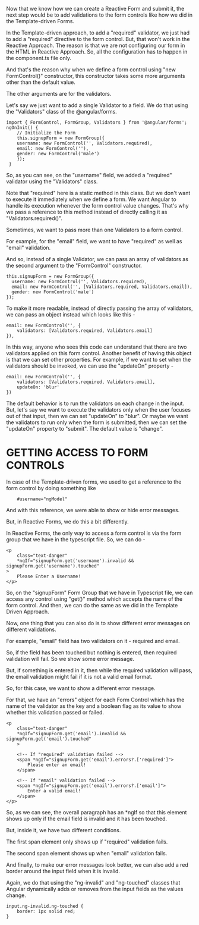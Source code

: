 Now that we know how we can create a Reactive Form and submit it, the next step would be to add validations to the form controls like how we did in the Template-driven Forms.

In the Template-driven approach, to add a "required" validator, we just had to add a "required" directive to the form control. But, that won't work in the Reactive Approach. The reason is that we are not configuring our form in the HTML in Reactive Approach. So, all the configuration has to happen in the component.ts file only.

And that's the reason why when we define a form control using "new FormControl()" constructor, this constructor takes some more arguments other than the default value.

The other arguments are for the validators.

Let's say we just want to add a single Validator to a field. We do that using the "Validators" class of the @angular/forms.

    import { FormControl, FormGroup, Validators } from '@angular/forms';
    ngOnInit() {
        // Initialize the Form
        this.signupForm = new FormGroup({
        username: new FormControl('', Validators.required),
        email: new FormControl(''),
        gender: new FormControl('male')
        });
     }

So, as you can see, on the "username" field, we added a "required" validator using the "Validators" class. 

Note that "required" here is a static method in this class. But we don't want to execute it immediately when we define a form. We want Angular to handle its execution whenever the form control value changes. That's why we pass a reference to this method instead of directly calling it as "Validators.required()".

Sometimes, we want to pass more than one Validators to a form control.

For example, for the "email" field, we want to have "required" as well as "email" validation.

And so, instead of a single Validator, we can pass an array of validators as the second argument to the "FormControl" constructor.

    this.signupForm = new FormGroup({
      username: new FormControl('', Validators.required),
      email: new FormControl('', [Validators.required, Validators.email]),
      gender: new FormControl('male')
    });

To make it more readable, instead of directly passing the array of validators, we can pass an object instead which looks like this -

    email: new FormControl('', {
        validators: [Validators.required, Validators.email]
    }),

In this way, anyone who sees this code can understand that there are two validators applied on this form control. Another benefit of having this object is that we can set other properties. For example, if we want to set when the validators should be invoked, we can use the "updateOn" property - 

    email: new FormControl('', {
        validators: [Validators.required, Validators.email],
        updateOn: 'blur'
    })

The default behavior is to run the validators on each change in the input. But, let's say we want to execute the validators only when the user focuses out of that input, then we can set "updateOn" to "blur". Or maybe we want the validators to run only when the form is submitted, then we can set the "updateOn" property to "submit". The default value is "change".

# GETTING ACCESS TO FORM CONTROLS

In case of the Template-driven forms, we used to get a reference to the form control by doing something like 

        #username="ngModel"

And with this reference, we were able to show or hide error messages.

But, in Reactive Forms, we do this a bit differently.

In Reactive Forms, the only way to access a form control is via the form group that we have in the typescript file. So, we can do -

    <p
        class="text-danger"
        *ngIf="signupForm.get('username').invalid && signupForm.get('username').touched"
    >
        Please Enter a Username!
    </p>

So, on the "signupForm" Form Group that we have in Typescript file, we can access any control using "get()" method which accepts the name of the form control. And then, we can do the same as we did in the Template Driven Approach.

Now, one thing that you can also do is to show different error messages on different validations.

For example, "email" field has two validators on it - required and email.

So, if the field has been touched but nothing is entered, then required validation will fail. So we show some error message.

But, if something is entered in it, then while the required validation will pass, the email validation might fail if it is not a valid email format.

So, for this case, we want to show a different error message.

For that, we have an "errors" object for each Form Control which has the name of the validator as the key and a boolean flag as its value to show whether this validation passed or failed.

    <p
        class="text-danger"
        *ngIf="signupForm.get('email').invalid && signupForm.get('email').touched"
        >

        <!-- If "required" validation failed -->
        <span *ngIf="signupForm.get('email').errors?.['required']">
            Please enter an email!
        </span>

        <!-- If "email" validation failed -->
        <span *ngIf="signupForm.get('email').errors?.['email']">
            Enter a valid email!
        </span>
    </p>

So, as we can see, the overall paragraph has an *ngIf so that this element shows up only if the email field is invalid and it has been touched. 

But, inside it, we have two different conditions. 

The first span element only shows up if "required" validation fails.

The second span element shows up when "email" validation fails.

And finally, to make our error messages look better, we can also add a red border around the input field when it is invalid.

Again, we do that using the "ng-invalid" and "ng-touched" classes that Angular dynamically adds or removes from the input fields as the values change.

    input.ng-invalid.ng-touched {
        border: 1px solid red;
    }
